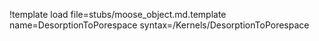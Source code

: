 !template load file=stubs/moose_object.md.template name=DesorptionToPorespace syntax=/Kernels/DesorptionToPorespace